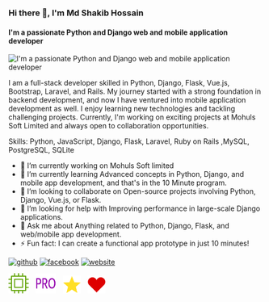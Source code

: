 ### Hi there 👋,  I'm Md Shakib Hossain
#### I'm a passionate Python and Django web and mobile application developer
![I'm a passionate Python and Django web and mobile application developer](https://www.canva.com/design/DAGSh410nvg/T5G1NnUHMcHqCzmnWFgBbA/view?utm_content=DAGSh410nvg&utm_campaign=designshare&utm_medium=link&utm_source=editor)

I am a full-stack developer skilled in Python, Django, Flask, Vue.js, Bootstrap, Laravel, and Rails. My journey started with a strong foundation in backend development, and now I have ventured into mobile application development as well. I enjoy learning new technologies and tackling challenging projects. Currently, I'm working on exciting projects at Mohuls Soft Limited and always open to collaboration opportunities.

Skills: Python, JavaScript, Django, Flask, Laravel, Ruby on Rails ,MySQL, PostgreSQL, SQLite

- 🔭 I’m currently working on Mohuls Soft limited 
- 🌱 I’m currently learning Advanced concepts in Python, Django, and mobile app development, and that's in the 10 Minute program. 
- 👯 I’m looking to collaborate on Open-source projects involving Python, Django, Vue.js, or Flask. 
- 🤔 I’m looking for help with  Improving performance in large-scale Django applications. 
- 💬 Ask me about Anything related to Python, Django, Flask, and web/mobile app development. 
- ⚡ Fun fact: I can create a functional app prototype in just 10 minutes! 


[<img src='https://cdn.jsdelivr.net/npm/simple-icons@3.0.1/icons/github.svg' alt='github' height='40'>](https://github.com/https://github.com/mdshakibhossai)  [<img src='https://cdn.jsdelivr.net/npm/simple-icons@3.0.1/icons/facebook.svg' alt='facebook' height='40'>](https://www.facebook.com/https://www.facebook.com/profile.php?id=61558444672754&mibextid=ZbWKwL)  [<img src='https://cdn.jsdelivr.net/npm/simple-icons@3.0.1/icons/icloud.svg' alt='website' height='40'>](https://git-shakib.github.io/my/)  

<a href='https://docs.github.com/en/developers'><img src='https://raw.githubusercontent.com/acervenky/animated-github-badges/master/assets/devbadge.gif' width='40' height='40'></a> <a href='https://github.com/pricing'><img src='https://raw.githubusercontent.com/acervenky/animated-github-badges/master/assets/pro.gif' width='40' height='40'></a> <a href='https://stars.github.com/'><img src='https://raw.githubusercontent.com/acervenky/animated-github-badges/master/assets/starbadge.gif' width='35' height='35'></a> <a href='https://docs.github.com/en/github/supporting-the-open-source-community-with-github-sponsors'><img src='https://raw.githubusercontent.com/acervenky/animated-github-badges/master/assets/sponsorbadge.gif' width='35' height='35'></a> 

